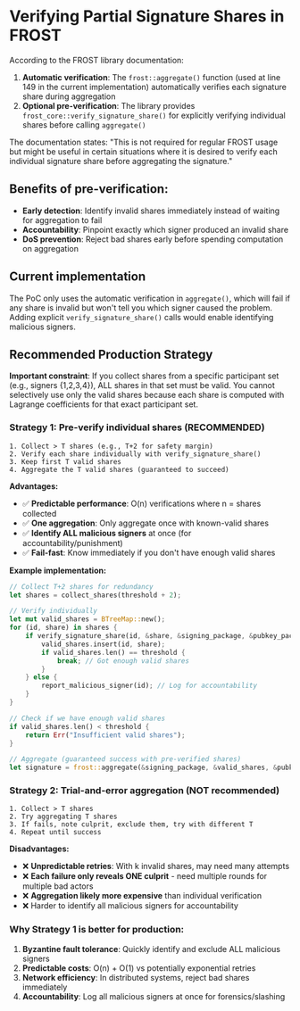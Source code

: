 # Verifying Partial Signature Shares in FROST

According to the FROST library documentation:

1. **Automatic verification**: The `frost::aggregate()` function (used at line 149 in the current implementation)
   automatically verifies each signature share during aggregation
2. **Optional pre-verification**: The library provides `frost_core::verify_signature_share()` for explicitly verifying
   individual shares before calling `aggregate()`

The documentation states: "This is not required for regular FROST usage but might be useful in certain
situations where it is desired to verify each individual signature share before aggregating the signature."

## Benefits of pre-verification:
- **Early detection**: Identify invalid shares immediately instead of waiting for aggregation to fail
- **Accountability**: Pinpoint exactly which signer produced an invalid share
- **DoS prevention**: Reject bad shares early before spending computation on aggregation

## Current implementation
The PoC only uses the automatic verification in `aggregate()`, which will fail if any
share is invalid but won't tell you which signer caused the problem. Adding explicit `verify_signature_share()`
calls would enable identifying malicious signers.

## Recommended Production Strategy

**Important constraint**: If you collect shares from a specific participant set (e.g., signers {1,2,3,4}),
ALL shares in that set must be valid. You cannot selectively use only the valid shares because each share
is computed with Lagrange coefficients for that exact participant set.

### Strategy 1: Pre-verify individual shares (RECOMMENDED)

```
1. Collect > T shares (e.g., T+2 for safety margin)
2. Verify each share individually with verify_signature_share()
3. Keep first T valid shares
4. Aggregate the T valid shares (guaranteed to succeed)
```

**Advantages:**
- ✅ **Predictable performance**: O(n) verifications where n = shares collected
- ✅ **One aggregation**: Only aggregate once with known-valid shares
- ✅ **Identify ALL malicious signers** at once (for accountability/punishment)
- ✅ **Fail-fast**: Know immediately if you don't have enough valid shares

**Example implementation:**
```rust
// Collect T+2 shares for redundancy
let shares = collect_shares(threshold + 2);

// Verify individually
let mut valid_shares = BTreeMap::new();
for (id, share) in shares {
    if verify_signature_share(id, &share, &signing_package, &pubkey_package).is_ok() {
        valid_shares.insert(id, share);
        if valid_shares.len() == threshold {
            break; // Got enough valid shares
        }
    } else {
        report_malicious_signer(id); // Log for accountability
    }
}

// Check if we have enough valid shares
if valid_shares.len() < threshold {
    return Err("Insufficient valid shares");
}

// Aggregate (guaranteed success with pre-verified shares)
let signature = frost::aggregate(&signing_package, &valid_shares, &pubkey_package).unwrap();
```

### Strategy 2: Trial-and-error aggregation (NOT recommended)

```
1. Collect > T shares
2. Try aggregating T shares
3. If fails, note culprit, exclude them, try with different T
4. Repeat until success
```

**Disadvantages:**
- ❌ **Unpredictable retries**: With k invalid shares, may need many attempts
- ❌ **Each failure only reveals ONE culprit** - need multiple rounds for multiple bad actors
- ❌ **Aggregation likely more expensive** than individual verification
- ❌ Harder to identify all malicious signers for accountability

### Why Strategy 1 is better for production:

1. **Byzantine fault tolerance**: Quickly identify and exclude ALL malicious signers
2. **Predictable costs**: O(n) + O(1) vs potentially exponential retries
3. **Network efficiency**: In distributed systems, reject bad shares immediately
4. **Accountability**: Log all malicious signers at once for forensics/slashing
